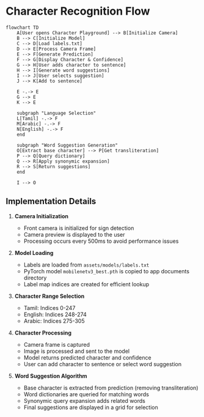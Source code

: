 # Character Recognition Flow

```mermaid
flowchart TD
    A[User opens Character Playground] --> B[Initialize Camera]
    B --> C[Initialize Model]
    C --> D[Load labels.txt]
    D --> E[Process Camera Frame]
    E --> F[Generate Prediction]
    F --> G[Display Character & Confidence]
    G --> H[User adds character to sentence]
    H --> I[Generate word suggestions]
    I --> J[User selects suggestion]
    J --> K[Add to sentence]
    
    E -.-> E
    G --> E
    K --> E
    
    subgraph "Language Selection"
    L[Tamil] -.-> F
    M[Arabic] -.-> F
    N[English] -.-> F
    end
    
    subgraph "Word Suggestion Generation"
    O[Extract base character] --> P[Get transliteration]
    P --> Q[Query dictionary]
    Q --> R[Apply synonymic expansion]
    R --> S[Return suggestions]
    end
    
    I --> O
```

## Implementation Details

1. **Camera Initialization**
   - Front camera is initialized for sign detection
   - Camera preview is displayed to the user
   - Processing occurs every 500ms to avoid performance issues

2. **Model Loading**
   - Labels are loaded from `assets/models/labels.txt`
   - PyTorch model `mobilenetv3_best.pth` is copied to app documents directory
   - Label map indices are created for efficient lookup

3. **Character Range Selection**
   - Tamil: Indices 0-247
   - English: Indices 248-274
   - Arabic: Indices 275-305

4. **Character Processing**
   - Camera frame is captured
   - Image is processed and sent to the model
   - Model returns predicted character and confidence
   - User can add character to sentence or select word suggestion

5. **Word Suggestion Algorithm**
   - Base character is extracted from prediction (removing transliteration)
   - Word dictionaries are queried for matching words
   - Synonymic query expansion adds related words
   - Final suggestions are displayed in a grid for selection 